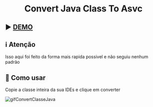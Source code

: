 <h1 align="center">
    Convert Java Class To Asvc
</h1>

## :arrow_forward: [DEMO](https://augustosavi.github.io/ConvertJavaClassToAsvc/)


## :information_source:  Atenção
Isso aqui foi feito da forma mais rapida possivel e não seguiu nenhum padrão

## :wrench: Como usar

Copie a classe inteira da sua IDEs e clique em converter

![gifConvertClasseJava](https://user-images.githubusercontent.com/32443720/104078520-491ac900-51fd-11eb-9dec-3b5f7d68f45b.gif)
